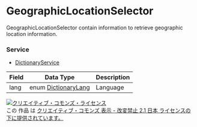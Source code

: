 # GeographicLocationSelector
GeographicLocationSelector contain information to retrieve geographic location information.
### Service
+ [DictionaryService](../services/DictionaryService.md)

| Field | Data Type | Description | 
|---|---|---|
| lang| enum <a href="./DictionaryLang.md">DictionaryLang</a>| Language |
<a rel="license" href="http://creativecommons.org/licenses/by-nd/2.1/jp/"><img alt="クリエイティブ・コモンズ・ライセンス" style="border-width:0" src="https://i.creativecommons.org/l/by-nd/2.1/jp/88x31.png" /></a><br />この 作品 は <a rel="license" href="http://creativecommons.org/licenses/by-nd/2.1/jp/">クリエイティブ・コモンズ 表示 - 改変禁止 2.1 日本 ライセンスの下に提供されています。</a>
